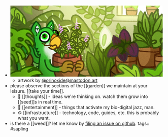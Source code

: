 - ![](../assets/Screenshot_from_2023-08-12_23-36-59_1691898902368_0.png)
	- artwork by [@orinoxide@mastodon.art](https://meow.social/@orinoxide@mastodon.art)
- please observe the sections of the [[garden]] we maintain at your leisure. [[take your time]].
	- 🤔 [[thoughts]] - ideas we're thinking on. watch them grow into [[seed]]s in real time.
	- 👀 [[entertainment]] - things that activate my bio-digital jazz, man.
	- ⚙️ [[infrastructure]] - technology, code, guides, etc. this is probably what you want.
- is there a [[weed]]? let me know by [filing an issue on github](https://github.com/TacoWolf/garden/issues).
tags:: #sapling
